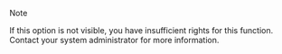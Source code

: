 <!-- markdownlint-disable-file MD041 -->
> [!NOTE]
> If this option is not visible, you have insufficient rights for this function. Contact your system administrator for more information.
